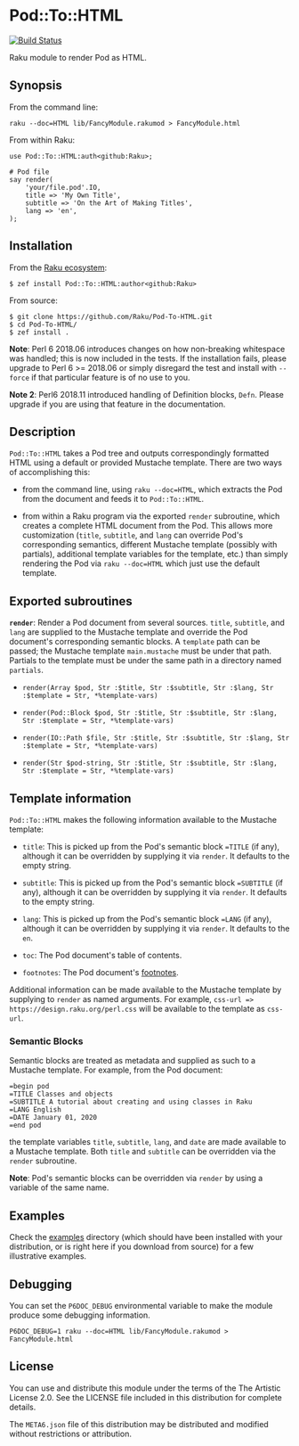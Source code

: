 Pod::To::HTML
=============

[![Build Status](https://travis-ci.com/Raku/Pod-To-HTML.svg?branch=master)](https://travis-ci.com/Raku/Pod-To-HTML)

Raku module to render Pod as HTML.

Synopsis
--------

From the command line:

    raku --doc=HTML lib/FancyModule.rakumod > FancyModule.html

From within Raku:

    use Pod::To::HTML:auth<github:Raku>;

    # Pod file
    say render(
        'your/file.pod'.IO,
        title => 'My Own Title',
        subtitle => 'On the Art of Making Titles',
        lang => 'en',
    );

Installation
------------

From the [Raku ecosystem](https://modules.raku.org):

    $ zef install Pod::To::HTML:author<github:Raku>

From source:

    $ git clone https://github.com/Raku/Pod-To-HTML.git
    $ cd Pod-To-HTML/
    $ zef install .

**Note**: Perl 6 2018.06 introduces changes on how non-breaking whitespace was handled; this is now included in the tests. If the installation fails, please upgrade to Perl 6 >= 2018.06 or simply disregard the test and install with `--force` if that particular feature is of no use to you.

**Note 2**: Perl6 2018.11 introduced handling of Definition blocks, `Defn`. Please upgrade if you are using that feature in the documentation.

Description
-----------

`Pod::To::HTML` takes a Pod tree and outputs correspondingly formatted HTML using a default or provided Mustache template. There are two ways of accomplishing this:

* from the command line, using `raku --doc=HTML`, which extracts the Pod from the document and feeds it to `Pod::To::HTML`.

* from within a Raku program via the exported `render` subroutine, which creates a complete HTML document from the Pod. This allows more customization (`title`, `subtitle`, and `lang` can override Pod's corresponding semantics, different Mustache template (possibly with partials), additional template variables for the template, etc.) than simply rendering the Pod via `raku --doc=HTML` which just use the default template.

Exported subroutines
--------------------

**`render`**: Render a Pod document from several sources. `title`, `subtitle`, and `lang` are supplied to the Mustache template and override the Pod document's corresponding semantic blocks. A `template` path can be passed; the Mustache template `main.mustache` must be under that path. Partials to the template must be under the same path in a directory named `partials`.

  * `render(Array $pod, Str :$title, Str :$subtitle, Str :$lang, Str :$template = Str, *%template-vars)`

  * `render(Pod::Block $pod, Str :$title, Str :$subtitle, Str :$lang, Str :$template = Str, *%template-vars)`

  * `render(IO::Path $file, Str :$title, Str :$subtitle, Str :$lang, Str :$template = Str, *%template-vars)`

  * `render(Str $pod-string, Str :$title, Str :$subtitle, Str :$lang, Str :$template = Str, *%template-vars)`

Template information
--------------------

`Pod::To::HTML` makes the following information available to the Mustache template:

  * `title`: This is picked up from the Pod's semantic block `=TITLE` (if any), although it can be overridden by supplying it via `render`. It defaults to the empty string.

  * `subtitle`: This is picked up from the Pod's semantic block `=SUBTITLE` (if any), although it can be overridden by supplying it via `render`. It defaults to the empty string.

  * `lang`: This is picked up from the Pod's semantic block `=LANG` (if any), although it can be overridden by supplying it via `render`. It defaults to the `en`.

  * `toc`: The Pod document's table of contents.

  * `footnotes`: The Pod document's [footnotes](https://docs.raku.org/language/pod#Notes).

Additional information can be made available to the Mustache template by supplying to `render` as named arguments. For example, `css-url => https://design.raku.org/perl.css` will be available to the template as `css-url`.

### Semantic Blocks

Semantic blocks are treated as metadata and supplied as such to a Mustache template. For example, from the Pod document:

    =begin pod
    =TITLE Classes and objects
    =SUBTITLE A tutorial about creating and using classes in Raku
    =LANG English
    =DATE January 01, 2020
    =end pod

the template variables `title`, `subtitle`, `lang`, and `date` are made available to a Mustache template. Both `title` and `subtitle` can be overridden via the `render` subroutine.

**Note**: Pod's semantic blocks can be overridden via `render` by using a variable of the same name.

Examples
--------

Check the [examples](resources/examples/README.md) directory (which should have been installed with your distribution, or is right here if you download from source) for a few illustrative examples. 

Debugging
---------

You can set the `P6DOC_DEBUG` environmental variable to make the module produce some debugging information.

    P6DOC_DEBUG=1 raku --doc=HTML lib/FancyModule.rakumod > FancyModule.html

License
-------

You can use and distribute this module under the terms of the The Artistic License 2.0. See the LICENSE file included in this distribution for complete details.

The `META6.json` file of this distribution may be distributed and modified without restrictions or attribution.
